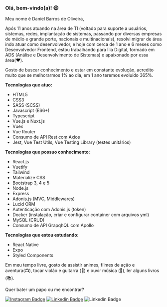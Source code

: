 ### Olá, bem-vindo(a)! :smile:

Meu nome é Daniel Barros de Oliveira, 

Após 11 anos atuando na área de TI (voltado para suporte a usuários, sistemas, redes, implantação de sistemas, passando por diversas empresas de médio e grande porte, nacionais e multinacionais), resolvi migrar de área indo atuar como desenvolvedor, e hoje com cerca de 1 ano e 6 meses como Desenvolvedor Frontend, estou trabalhando para Ília Digital, formado em ADS (Análise e Desenvolvimento de Sistemas) e apaixonado por essa área(:heart:).

Gosto de buscar conhecimento e estar em constante evolução, acredito muito que se melhorarmos 1% ao dia, em 1 ano teremos evoluído 365%.

**Tecnologias que atuo:**

- HTML5
- CSS3
- SASS (SCSS)
- Javascript (ES6+)
- Typescript
- Vue.js e Nuxt.js
- Vuex
- Vue Router
- Consumo de API Rest com Axios
- Jest, Vue Test Utils, Vue Testing Library (testes unitários)

**Tecnologias que possuo conhecimento:**

- React.js
- Vuetify
- Tailwind
- Materialize CSS
- Bootstrap 3, 4 e 5
- Node.js
- Express
- Adonis.js (MVC, Middlewares)
- Lucid ORM
- Autenticação com Adonis.js (token)
- Docker (instalação, criar e configurar container com arquivos yml)
- MySQL (CRUD)
- Consumo de API GrapqhQL com Apollo

**Tecnologias que estou estudando:**

- React Native
- Expo
- Styled Components

Em meu tempo livre, gosto de assistir animes, filmes de ação e aventura(:tv:), tocar violão e guitarra (:guitar:) e ouvir música (:musical_note:), ler alguns livros (:books:).

Quer bater um papo ou me encontrar?

[![Instagram Badge](https://img.shields.io/badge/-Instagram-red?style=flat-square&labelColor=red&logo=instagram&logoColor=white&link=https://www.instagram.com/danieloliveira_dev/)](https://www.instagram.com/danieloliveira_dev/)
[![Linkedin Badge](https://img.shields.io/badge/-LinkedIn-blue?style=flat-square&logo=Linkedin&logoColor=white&link=https://www.linkedin.com/in/danielbarrosdeoliveira/)](https://www.linkedin.com/in/danielbarrosdeoliveira/)
![Linkedin Badge](https://img.shields.io/static/v1?label=email&message=danielbarrosdeoliveira@outlook.com&color=blue)

